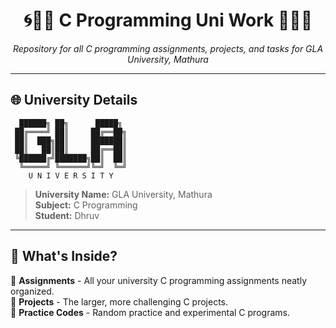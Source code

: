 <div align="center">

# 🌀🔷🔹 C Programming Uni Work 🔹🔷🌀
*Repository for all C programming assignments, projects, and tasks for GLA University, Mathura*

</div>

---

## 🌐 University Details

```
  ██████╗ ██╗      █████╗     
 ██╔════╝ ██║     ██╔══██╗    
 ██║  ███╗██║     ███████║    
 ██║   ██║██║     ██╔══██║    
 ╚██████╔╝███████╗██║  ██║    
  ╚═════╝ ╚══════╝╚═╝  ╚═╝   
    U N I V E R S I T Y
```
> **University Name:** GLA University, Mathura  
> **Subject:** C Programming  
> **Student:** Dhruv

---

## 🌟 What's Inside?

📁 **Assignments** - All your university C programming assignments neatly organized.  
📁 **Projects** - The larger, more challenging C projects.  
📁 **Practice Codes** - Random practice and experimental C programs.  
